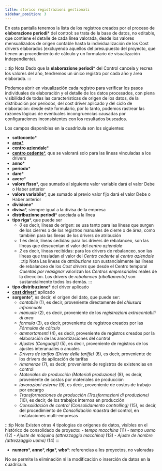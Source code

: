 ```yaml
---
title: storico registrazioni gestionali
sidebar_position: 3
---
```


En esta pantalla tenemos la lista de los registros creados por el proceso de **elaborazione periodi*** del control: se trata de la base de datos, no editable, que contiene el detalle de cada línea valorada, desde los valores mensualizados de origen contable hasta la individualización de los Cost drivers elaborados (excluyendo aquellos del presupuesto del proyecto, que tienen un procedimiento de cálculo y un formulario de visualización independiente).

:::tip Nota
Dado que la **elaborazione periodi*** del Control cancela y recrea los valores del año, tendremos un único registro por cada año y área elaborada.
:::

Podemos abrir en visualización cada registro para verificar los pasos individuales de elaboración y el detalle de los datos procesados, con plena visibilidad de todas las características de origen de los datos, de la distribución por períodos, del cost driver aplicado y del ciclo de elaboración: desde este formulario, por lo tanto, podemos rastrear las razones lógicas de eventuales incongruencias causadas por configuraciones inconsistentes con los resultados buscados.

Los campos disponibles en la cuadrícula son los siguientes:

- **sottoconto***
- [**area***](/docs/controlling/controlling-parametrization/controlling-specific-settings/area-types-areas)
- [**centro aziendale***](/docs/controlling/controlling-parametrization/controlling-specific-settings/cost-centers)
- [**centro cedente***](/docs/controlling/controlling-parametrization/controlling-specific-settings/cost-centers), que se valorará solo para las líneas vinculadas a los drivers
- **anno***
- **periodo***
- **dare***
- **avere***
- **valore fisso***, que sumado al siguiente valor variable dará el valor Debe o Haber anterior
- **valore variabile***, que sumado al previo valor fijo dará el valor Debe o Haber anterior
- **divisione***
- **divisa***, siempre igual a la divisa de la empresa
- **distribuzione periodi*** asociada a la línea
- **tipo riga***, que puede ser
    - *0* es decir, líneas de origen: se usa tanto para las líneas que surgen de los cierres o de los registros manuales de cierre o de área, como también para las líneas de los drivers de atribución
    - *1* es decir, líneas cedidas: para los drivers de rebalanceo, son las líneas que descuentan el valor del *centro aziendale*
    - *2* es decir, líneas recibidas: para los drivers de rebalanceo, son las líneas que trasladan el valor del *Centro cedente* al *centro aziendale*
:::tip Nota
Las líneas de *attribuzione* son sustancialmente las líneas de rebalanceo de los *Cost drivers* que desde el Centro temporal *Cuentas por reasignar* valorizan los *Centros empresariales* reales de la dirección. Los drivers de *rebalanceo (ribaltamento)* son sustancialmente todos los demás.
:::
- **tipo distribuzione*** del driver aplicado
- [**cost driver***](/docs/controlling/controlling-parametrization/controlling-specific-settings/cost-drivers) aplicado
- **sorgente***, es decir, el origen del dato, que puede ser:
    - *contabile* (1), es decir, proveniente directamente del *chiusura infrannuale*
    - *manuale* (2), es decir, proveniente de los *registrazioni extracontabili di area*
    - *formula* (3), es decir, proveniente de registros creados por las *Fórmulas de cálculo*
    - *ammortamenti* (4), es decir, proveniente de registros creados por la elaboración de las amortizaciones del control
    - *Ajustes (Conguagli)* (5), es decir, proveniente de registros de los ajustes interanuales o anuales
    - *Drivers de tarifas (Driver delle tariffe)* (6), es decir, proveniente de los drivers de aplicación de tarifas
    - *rimanenze* (7), es decir, proveniente de registros de existencias en control
    - *Materiales de producción (Materiali produzione)* (8), es decir, proveniente de costos por materiales de producción
    - *lavorazioni esterne* (9), es decir, proveniente de costos de trabajo por encargo
    - *Transformaciones de producción (Trasformazioni di produzione)* (10), es decir, de los trabajos internos en producción
    - *Consolidación de control (Consolidamento controlling)* (15), es decir, del procedimiento de *Consolidación maestra* del control, en instalaciones multi-empresas

:::tip Nota
Existen otras 4 tipologías de orígenes de datos, visibles en el histórico de consolidado de proyecto:
    - *tempo macchina* (11)
    - *tempo uomo* (12)
    - *Ajuste de máquina (attrezzaggio macchina)* (13)
    - *Ajuste de hombre (attrezzaggio uomo)* (14)
:::

- **numero***, **anno***, **riga***, **wbs***: referencias a los proyectos, no valoradas

No se permite la eliminación ni la modificación o inserción de datos en la cuadrícula.